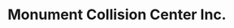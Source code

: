 ---
title: "Monument Collision Center Inc."
url: /concord/monument-collision-center-inc/
shop: car repair
---